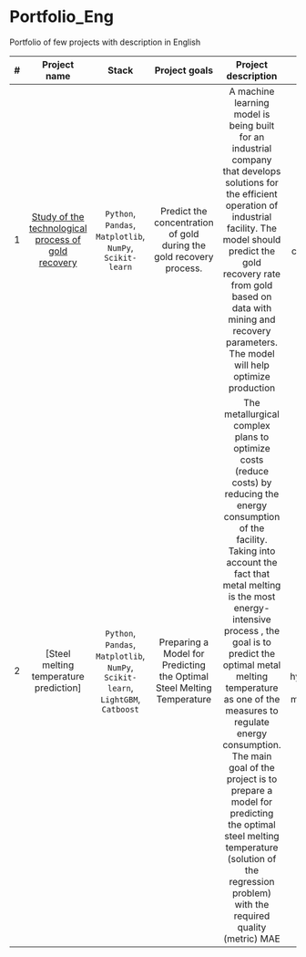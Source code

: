 # Portfolio_Eng
Portfolio of few projects with description in English

| # | Project name | Stack | Project goals| Project description | Key words |
| :---: |:---------------------------:|:---------------------------:|:---------------------------:|:---------------------------:|:---------------------------:|
| 1 | [Study of the technological process of gold recovery](https://github.com/sand55/Portfolio_Eng/tree/main/Gold_recovery_process)| `Python`, `Pandas`, `Matplotlib`, `NumPy`, `Scikit-learn` | Predict the concentration of gold during the gold recovery process.| A machine learning model is being built for an industrial company that develops solutions for the efficient operation of industrial facility. The model should predict the gold recovery rate from gold based on data with mining and recovery parameters. The model will help optimize production| EDA, regression, custom metrics |
| 2 | [Steel melting temperature prediction]| `Python`, `Pandas`, `Matplotlib`, `NumPy`, `Scikit-learn`, `LightGBM`, `Catboost`| Preparing a Model for Predicting the Optimal Steel Melting Temperature | The metallurgical complex plans to optimize costs (reduce costs) by reducing the energy consumption of the facility. Taking into account the fact that metal melting is the most energy-intensive process , the goal is to predict the optimal metal melting temperature as one of the measures to regulate energy consumption. The main goal of the project is to prepare a model for predicting the optimal steel melting temperature (solution of the regression problem) with the required quality (metric) MAE | EDA, regression, MAE, hyperparameter selection, ML model selection 
